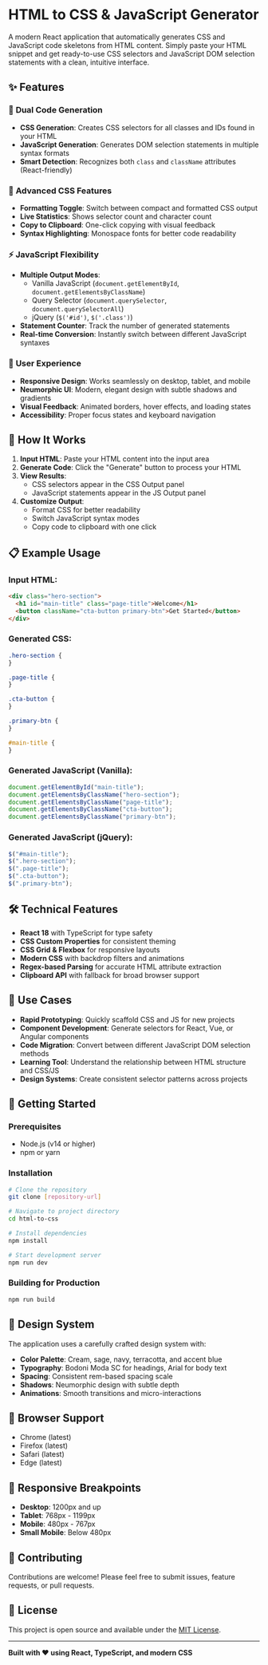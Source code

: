 # HTML to CSS & JavaScript Generator

A modern React application that automatically generates CSS and JavaScript code skeletons from HTML content. Simply paste your HTML snippet and get ready-to-use CSS selectors and JavaScript DOM selection statements with a clean, intuitive interface.

## ✨ Features

### 🎯 **Dual Code Generation**

- **CSS Generation**: Creates CSS selectors for all classes and IDs found in your HTML
- **JavaScript Generation**: Generates DOM selection statements in multiple syntax formats
- **Smart Detection**: Recognizes both `class` and `className` attributes (React-friendly)

### 🎨 **Advanced CSS Features**

- **Formatting Toggle**: Switch between compact and formatted CSS output
- **Live Statistics**: Shows selector count and character count
- **Copy to Clipboard**: One-click copying with visual feedback
- **Syntax Highlighting**: Monospace fonts for better code readability

### ⚡ **JavaScript Flexibility**

- **Multiple Output Modes**:
  - Vanilla JavaScript (`document.getElementById`, `document.getElementsByClassName`)
  - Query Selector (`document.querySelector`, `document.querySelectorAll`)
  - jQuery (`$('#id')`, `$('.class')`)
- **Statement Counter**: Track the number of generated statements
- **Real-time Conversion**: Instantly switch between different JavaScript syntaxes

### 🎨 **User Experience**

- **Responsive Design**: Works seamlessly on desktop, tablet, and mobile
- **Neumorphic UI**: Modern, elegant design with subtle shadows and gradients
- **Visual Feedback**: Animated borders, hover effects, and loading states
- **Accessibility**: Proper focus states and keyboard navigation

## 🚀 How It Works

1. **Input HTML**: Paste your HTML content into the input area
2. **Generate Code**: Click the "Generate" button to process your HTML
3. **View Results**:
   - CSS selectors appear in the CSS Output panel
   - JavaScript statements appear in the JS Output panel
4. **Customize Output**:
   - Format CSS for better readability
   - Switch JavaScript syntax modes
   - Copy code to clipboard with one click

## 📋 Example Usage

### Input HTML:

```html
<div class="hero-section">
  <h1 id="main-title" class="page-title">Welcome</h1>
  <button className="cta-button primary-btn">Get Started</button>
</div>
```

### Generated CSS:

```css
.hero-section {
}

.page-title {
}

.cta-button {
}

.primary-btn {
}

#main-title {
}
```

### Generated JavaScript (Vanilla):

```javascript
document.getElementById("main-title");
document.getElementsByClassName("hero-section");
document.getElementsByClassName("page-title");
document.getElementsByClassName("cta-button");
document.getElementsByClassName("primary-btn");
```

### Generated JavaScript (jQuery):

```javascript
$("#main-title");
$(".hero-section");
$(".page-title");
$(".cta-button");
$(".primary-btn");
```

## 🛠️ Technical Features

- **React 18** with TypeScript for type safety
- **CSS Custom Properties** for consistent theming
- **CSS Grid & Flexbox** for responsive layouts
- **Modern CSS** with backdrop filters and animations
- **Regex-based Parsing** for accurate HTML attribute extraction
- **Clipboard API** with fallback for broad browser support

## 🎯 Use Cases

- **Rapid Prototyping**: Quickly scaffold CSS and JS for new projects
- **Component Development**: Generate selectors for React, Vue, or Angular components
- **Code Migration**: Convert between different JavaScript DOM selection methods
- **Learning Tool**: Understand the relationship between HTML structure and CSS/JS
- **Design Systems**: Create consistent selector patterns across projects

## 🚀 Getting Started

### Prerequisites

- Node.js (v14 or higher)
- npm or yarn

### Installation

```bash
# Clone the repository
git clone [repository-url]

# Navigate to project directory
cd html-to-css

# Install dependencies
npm install

# Start development server
npm run dev
```

### Building for Production

```bash
npm run build
```

## 🎨 Design System

The application uses a carefully crafted design system with:

- **Color Palette**: Cream, sage, navy, terracotta, and accent blue
- **Typography**: Bodoni Moda SC for headings, Arial for body text
- **Spacing**: Consistent rem-based spacing scale
- **Shadows**: Neumorphic design with subtle depth
- **Animations**: Smooth transitions and micro-interactions

## 🔧 Browser Support

- Chrome (latest)
- Firefox (latest)
- Safari (latest)
- Edge (latest)

## 📱 Responsive Breakpoints

- **Desktop**: 1200px and up
- **Tablet**: 768px - 1199px
- **Mobile**: 480px - 767px
- **Small Mobile**: Below 480px

## 🤝 Contributing

Contributions are welcome! Please feel free to submit issues, feature requests, or pull requests.

## 📄 License

This project is open source and available under the [MIT License](LICENSE).

---

**Built with ❤️ using React, TypeScript, and modern CSS**
